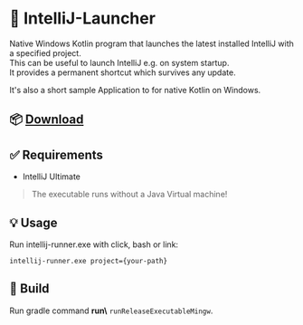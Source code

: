 # 🚀 IntelliJ-Launcher
Native Windows Kotlin program that launches the latest installed IntelliJ with a specified project.  
This can be useful to launch IntelliJ e.g. on system startup.  
It provides a permanent shortcut which survives any update.  

It's also a short sample Application to for native Kotlin on Windows.

## 📦 [Download](https://github.com/TobseF/IntelliJ-Launcher-n/releases/latest/download/intellij-launcher.exe)

## ✅ Requirements
* IntelliJ Ultimate

> The executable runs without a Java Virtual machine!

## 💡 Usage
Run intellij-runner.exe with click, bash or link:
``` shell
intellij-runner.exe project={your-path}
```

## 🔨 Build
Run gradle command __run\\__ `runReleaseExecutableMingw`.
